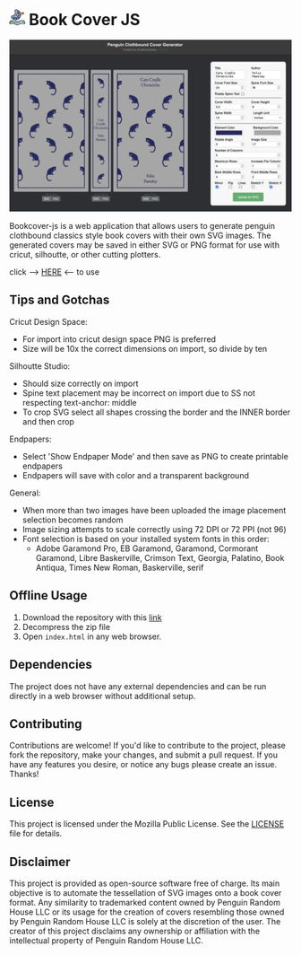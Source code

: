 
# <img src="bookcover-js-favicon.png" width="28"> Book Cover JS

![Application Screenshot](bookcover-js-screenshot.png)

 Bookcover-js is a web application that allows users to generate penguin clothbound classics style book covers with their own SVG images. The generated covers may be saved in either SVG or PNG format for use with cricut, silhoutte, or other cutting plotters.

click --> [HERE](https://acestronautical.github.io/bookcover-js/) <-- to use

## Tips and Gotchas

Cricut Design Space:
* For import into cricut design space PNG is preferred
* Size will be 10x the correct dimensions on import, so divide by ten

Silhoutte Studio:
* Should size correctly on import
* Spine text placement may be incorrect on import due to SS not respecting text-anchor: middle
* To crop SVG select all shapes crossing the border and the INNER border and then crop

Endpapers:
* Select 'Show Endpaper Mode' and then save as PNG to create printable endpapers
* Endpapers will save with color and a transparent background

General:
* When more than two images have been uploaded the image placement selection becomes random
* Image sizing attempts to scale correctly using 72 DPI or 72 PPI (not 96)
* Font selection is based on your installed system fonts in this order:
    * Adobe Garamond Pro, EB Garamond, Garamond, Cormorant Garamond, Libre Baskerville, Crimson Text, Georgia, Palatino, Book Antiqua, Times New Roman, Baskerville, serif
  

## Offline Usage

1. Download the repository with this [link](https://github.com/acestronautical/bookcover-js/archive/refs/heads/main.zip)
2. Decompress the zip file
3. Open `index.html` in any web browser.

## Dependencies

The project does not have any external dependencies and can be run directly in a web browser without additional setup.

## Contributing

Contributions are welcome! If you'd like to contribute to the project, please fork the repository, make your changes, and submit a pull request. If you have any features you desire, or notice any bugs please create an issue. Thanks!

## License

This project is licensed under the Mozilla Public License. See the [LICENSE](LICENSE) file for details.

## Disclaimer

This project is provided as open-source software free of charge. Its main objective is to automate the tessellation of SVG images onto a book cover format. Any similarity to trademarked content owned by Penguin Random House LLC or its usage for the creation of covers resembling those owned by Penguin Random House LLC is solely at the discretion of the user. The creator of this project disclaims any ownership or affiliation with the intellectual property of Penguin Random House LLC.
